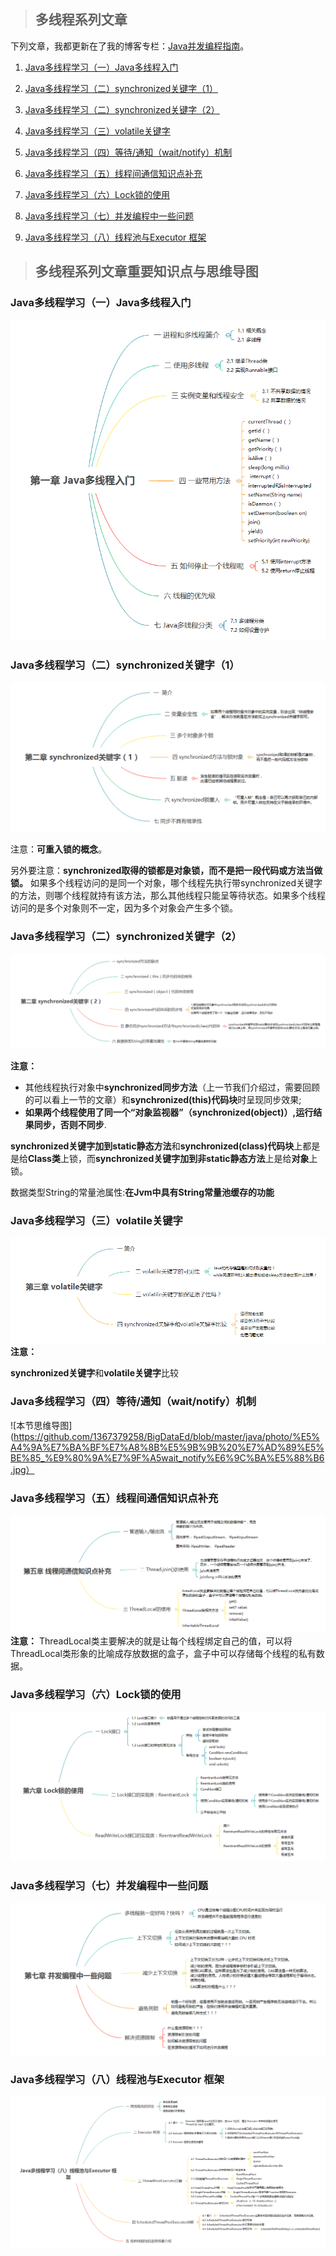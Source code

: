 > ## 多线程系列文章
下列文章，我都更新在了我的博客专栏：[Java并发编程指南](https://blog.csdn.net/column/details/20860.html)。

1. [Java多线程学习（一）Java多线程入门](http://blog.csdn.net/qq_34337272/article/details/79640870)
2. [Java多线程学习（二）synchronized关键字（1）](http://blog.csdn.net/qq_34337272/article/details/79655194)
3.  [Java多线程学习（二）synchronized关键字（2）](http://blog.csdn.net/qq_34337272/article/details/79670775)
4. [Java多线程学习（三）volatile关键字](http://blog.csdn.net/qq_34337272/article/details/79680771)
5. [Java多线程学习（四）等待/通知（wait/notify）机制](http://blog.csdn.net/qq_34337272/article/details/79690279)

6. [Java多线程学习（五）线程间通信知识点补充](http://blog.csdn.net/qq_34337272/article/details/79694226)
7. [Java多线程学习（六）Lock锁的使用](http://blog.csdn.net/qq_34337272/article/details/79714196)
8. [Java多线程学习（七）并发编程中一些问题](https://blog.csdn.net/qq_34337272/article/details/79844051)
9. [Java多线程学习（八）线程池与Executor 框架](https://blog.csdn.net/qq_34337272/article/details/79959271)


> ## 多线程系列文章重要知识点与思维导图

###  Java多线程学习（一）Java多线程入门

![](https://github.com/1367379258/BigDataEd/blob/master/java/photo/java%E5%A4%9A%E7%BA%BF%E7%A8%8B%E5%85%A5%E9%97%A8%E4%B8%80.jpg)

###  Java多线程学习（二）synchronized关键字（1）
![](https://github.com/1367379258/BigDataEd/blob/master/java/photo/java%E5%A4%9A%E7%BA%BF%E7%A8%8B%E4%BA%8Csynchronized%E5%85%B3%E9%94%AE%E5%AD%971.jpg)

注意：**可重入锁的概念**。

   另外要注意：**synchronized取得的锁都是对象锁，而不是把一段代码或方法当做锁。** 如果多个线程访问的是同一个对象，哪个线程先执行带synchronized关键字的方法，则哪个线程就持有该方法，那么其他线程只能呈等待状态。如果多个线程访问的是多个对象则不一定，因为多个对象会产生多个锁。

###  Java多线程学习（二）synchronized关键字（2）

![思维导图](https://github.com/1367379258/BigDataEd/blob/master/java/photo/%E5%A4%9A%E7%BA%BF%E7%A8%8B%E4%BA%8Csynchronize%E5%85%B3%E9%94%AE%E5%AD%972.jpg)

   **注意：**

   - 其他线程执行对象中**synchronized同步方法**（上一节我们介绍过，需要回顾的可以看上一节的文章）和**synchronized(this)代码块**时呈现同步效果;
   - **如果两个线程使用了同一个“对象监视器”（synchronized(object)）,运行结果同步，否则不同步**.

   **synchronized关键字加到static静态方法**和**synchronized(class)代码块**上都是是给**Class类**上锁，而**synchronized关键字加到非static静态方法**上是给**对象**上锁。

   数据类型String的常量池属性:**在Jvm中具有String常量池缓存的功能**

###  Java多线程学习（三）volatile关键字

![volatile关键字](https://github.com/1367379258/BigDataEd/blob/master/java/photo/%E5%A4%9A%E7%BA%BF%E7%A8%8B%E4%B8%89%20volatile%E5%85%B3%E9%94%AE%E5%AD%97.jpg)
   **注意：**

   **synchronized关键字**和**volatile关键字**比较

### Java多线程学习（四）等待/通知（wait/notify）机制

![本节思维导图](https://github.com/1367379258/BigDataEd/blob/master/java/photo/%E5%A4%9A%E7%BA%BF%E7%A8%8B%E5%9B%9B%20%E7%AD%89%E5%BE%85_%E9%80%9A%E7%9F%A5wait_notify%E6%9C%BA%E5%88%B6.jpg）

### Java多线程学习（五）线程间通信知识点补充

![本节思维导图](https://github.com/1367379258/BigDataEd/blob/master/java/photo/%E5%A4%9A%E7%BA%BF%E7%A8%8B%E4%BA%94%20%E7%BA%BF%E7%A8%8B%E9%97%B4%E9%80%9A%E4%BF%A1%E7%9F%A5%E8%AF%86%E7%82%B9%E8%A1%A5%E5%85%85.jpg)
   **注意：** ThreadLocal类主要解决的就是让每个线程绑定自己的值，可以将ThreadLocal类形象的比喻成存放数据的盒子，盒子中可以存储每个线程的私有数据。

###  Java多线程学习（六）Lock锁的使用

   ![本节思维导图](https://github.com/1367379258/BigDataEd/blob/master/java/photo/%E5%A4%9A%E7%BA%BF%E7%A8%8B%E5%85%AD%20Lock%E9%94%81%E7%9A%84%E4%BD%BF%E7%94%A8.jpg)

### Java多线程学习（七）并发编程中一些问题

![思维导图](https://github.com/1367379258/BigDataEd/blob/master/java/photo/%E5%A4%9A%E7%BA%BF%E7%A8%8B%E4%B8%83%20%E5%B9%B6%E5%8F%91%E7%BC%96%E7%A8%8B%E4%B8%AD%E7%9A%84%E4%B8%80%E4%BA%9B%E9%97%AE%E9%A2%98.jpg)

### Java多线程学习（八）线程池与Executor 框架

![](https://github.com/1367379258/BigDataEd/blob/master/java/photo/%E5%A4%9A%E7%BA%BF%E7%A8%8B%E5%85%AB%20%E7%BA%BF%E7%A8%8B%E6%B1%A0%E4%B8%8EExecutor%E6%A1%86%E6%9E%B6.jpg)

